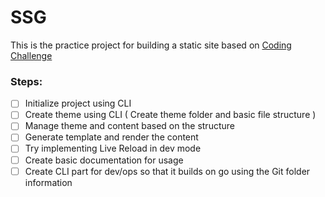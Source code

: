 # SSG

This is the practice project for building a static site based on [Coding Challenge](https://codingchallenges.fyi/challenges/challenge-ssg)

### Steps:

- [ ] Initialize project using CLI
- [ ] Create theme using CLI ( Create theme folder and basic file structure )
- [ ] Manage theme and content based on the structure
- [ ] Generate template and render the content
- [ ] Try implementing Live Reload in dev mode
- [ ] Create basic documentation for usage
- [ ] Create CLI part for dev/ops so that it builds on go using the Git folder information
